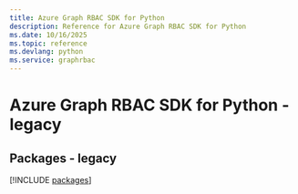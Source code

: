 ```yaml
---
title: Azure Graph RBAC SDK for Python
description: Reference for Azure Graph RBAC SDK for Python
ms.date: 10/16/2025
ms.topic: reference
ms.devlang: python
ms.service: graphrbac
---
```

# Azure Graph RBAC SDK for Python - legacy
## Packages - legacy
[!INCLUDE [packages](graph-rbac-index.md)]